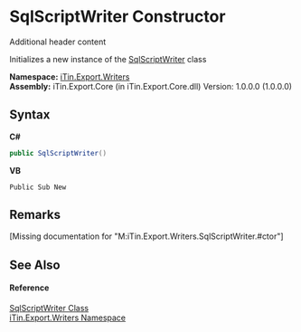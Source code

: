 # SqlScriptWriter Constructor 
Additional header content 

Initializes a new instance of the <a href="74ded544-3bc4-c8f9-da81-6a3532539ba8">SqlScriptWriter</a> class

**Namespace:**&nbsp;<a href="e20f9067-68c3-b137-ea41-2fb08bbbee45">iTin.Export.Writers</a><br />**Assembly:**&nbsp;iTin.Export.Core (in iTin.Export.Core.dll) Version: 1.0.0.0 (1.0.0.0)

## Syntax

**C#**<br />
``` C#
public SqlScriptWriter()
```

**VB**<br />
``` VB
Public Sub New
```


## Remarks
\[Missing <remarks> documentation for "M:iTin.Export.Writers.SqlScriptWriter.#ctor"\]

## See Also


#### Reference
<a href="74ded544-3bc4-c8f9-da81-6a3532539ba8">SqlScriptWriter Class</a><br /><a href="e20f9067-68c3-b137-ea41-2fb08bbbee45">iTin.Export.Writers Namespace</a><br />